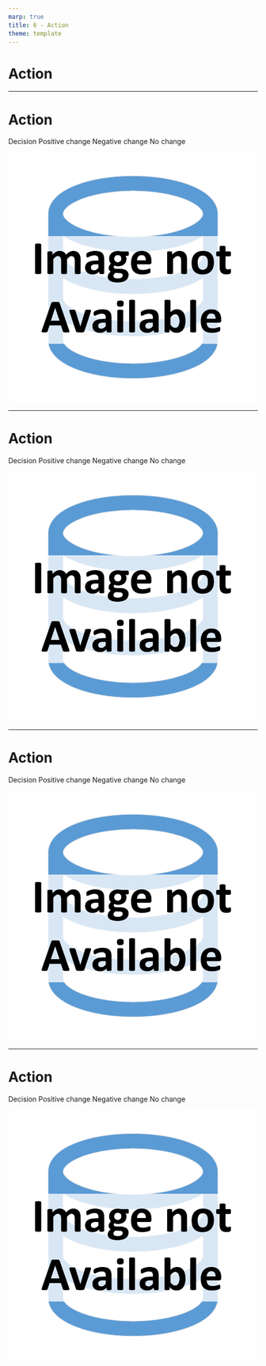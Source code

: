 ```yaml
---
marp: true
title: 6 - Action
theme: template
---
```


<!-- _class: title-only -->

# Action

---

<!-- _class: title-two-content-left-center -->

# Action

Decision
Positive change
Negative change
No change

![image An icon of a database in a flat minimalist style](images/placeholder.png)

---

<!-- _class: title-two-content-left-center -->

# Action

Decision
Positive change
Negative change
No change

![image An icon of a database in a flat minimalist style](images/placeholder.png)

---

<!-- _class: title-two-content-left-center -->

# Action

Decision
Positive change
Negative change
No change

![image An icon of a database in a flat minimalist style](images/placeholder.png)

---

<!-- _class: title-two-content-left-center -->

# Action

Decision
Positive change
Negative change
No change

![image An icon of a database in a flat minimalist style](images/placeholder.png)